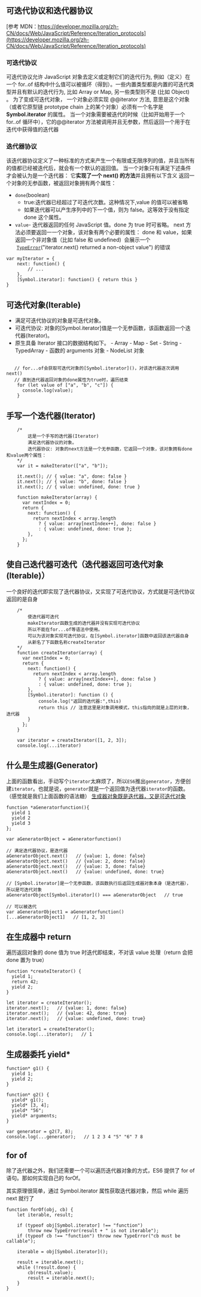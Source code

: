 ## 可迭代协议和迭代器协议

[参考 MDN：https://developer.mozilla.org/zh-CN/docs/Web/JavaScript/Reference/Iteration_protocols](https://developer.mozilla.org/zh-CN/docs/Web/JavaScript/Reference/Iteration_protocols)

### 可迭代协议

可迭代协议允许 JavaScript 对象去定义或定制它们的迭代行为, 例如（定义）在一个 for..of 结构中什么值可以被循环（得到）。一些内置类型都是内置的可迭代类型并且有默认的迭代行为, 比如 Array or Map, 另一些类型则不是 (比如 Object) 。
为了变成可迭代对象， 一个对象必须实现 @@iterator 方法, 意思是这个对象（或者它原型链 prototype chain 上的某个对象）必须有一个名字是 **Symbol.iterator** 的属性。
当一个对象需要被迭代的时候（比如开始用于一个 for..of 循环中），它的@@iterator 方法被调用并且无参数，然后返回一个用于在迭代中获得值的迭代器

### 迭代器协议

该迭代器协议定义了一种标准的方式来产生一个有限或无限序列的值，并且当所有的值都已经被迭代后，就会有一个默认的返回值。
当一个对象只有满足下述条件才会被认为是一个迭代器：
它**实现了一个 next() 的方法**并且拥有以下含义
返回一个对象的无参函数，被返回对象拥有两个属性：

- `done`(boolean)
  - true:迭代器已经超过了可迭代次数。这种情况下,value 的值可以被省略
  - 如果迭代器可以产生序列中的下一个值，则为 false。这等效于没有指定 done 这个属性。
- `value`\- 迭代器返回的任何 JavaScript 值。done 为 true 时可省略。
  next 方法必须要返回一一个对象，该对象有两个必要的属性： done 和 value，如果返回一个非对象值（比如 false 和 undefined)  会展示一个  [`TypeError`](https://developer.mozilla.org/zh-CN/docs/Web/JavaScript/Reference/Global_Objects/TypeError "TypeError（类型错误） 对象用来表示值的类型非预期类型时发生的错误。")("iterator.next() returned a non-object value") 的错误

```tsx
var myIterator = {
    next: function() {
        // ...
    },
    [Symbol.iterator]: function() { return this }
}
```

## 可迭代对象(Iterable)

- 满足可迭代协议的对象是可迭代对象。
- 可迭代协议: 对象的[Symbol.iterator]值是一个无参函数，该函数返回一个迭代器(Iterator)。
- 原生具备 Iterator 接口的数据结构如下。 - Array - Map - Set - String - TypedArray - 函数的 arguments 对象 - NodeList 对象

```tsx

   // for...of会获取可迭代对象的[Symbol.iterator]()，对该迭代器逐次调用next()
   // 直到迭代器返回对象的done属性为true时，遍历结束
    for (let value of ["a", "b", "c"]) {
      console.log(value);
    }
```

## 手写一个迭代器(Iterator)

```tsx
    /*
        这是一个手写的迭代器(Iterator)
        满足迭代器协议的对象。
        迭代器协议: 对象的next方法是一个无参函数，它返回一个对象，该对象拥有done和value两个属性：
    */
    var it = makeIterator(["a", "b"]);

    it.next(); // { value: "a", done: false }
    it.next(); // { value: "b", done: false }
    it.next(); // { value: undefined, done: true }

    function makeIterator(array) {
      var nextIndex = 0;
      return {
        next: function() {
          return nextIndex < array.length
            ? { value: array[nextIndex++], done: false }
            : { value: undefined, done: true };
        },
      };
    }
```

## 使自己迭代器可迭代（迭代器返回可迭代对象(Iterable)）

一个良好的迭代即实现了迭代器协议，又实现了可迭代协议，方式就是可迭代协议返回的是自身

```tsx
    /*
        使迭代器可迭代
        makeIterator函数生成的迭代器并没有实现可迭代协议
        所以不能在for...of等语法中使用。
        可以为该对象实现可迭代协议，在[Symbol.iterator]函数中返回该迭代器自身
        从新名了下函数名称createIterator
    */
    function createIterator(array) {
      var nextIndex = 0;
      return {
        next: function() {
          return nextIndex < array.length
            ? { value: array[nextIndex++], done: false }
            : { value: undefined, done: true };
        },
        [Symbol.iterator]: function () {
            console.log("返回的迭代器:",this)
            return this // 注意这里是对象调用模式，this指向的就是上层的对象，迭代器
        }
      };
    }

    var iterator = createIterator([1, 2, 3]);
    console.log(...iterator)
```

## 什么是生成器(Generator)

上面的函数看出，手动写个`iterator`太麻烦了，所以`ES6`推出`generator`，方便创建`iterator`。也就是说，`generator`就是一个返回值为迭代器`iterator`的函数。（感觉就是我们上面函数的语法糖）
[生成器对象既是迭代器，又是可迭代对象](https://developer.mozilla.org/zh-CN/docs/Web/JavaScript/Reference/Iteration_protocols#%E7%94%9F%E6%88%90%E5%99%A8%E5%AF%B9%E8%B1%A1%E5%88%B0%E5%BA%95%E6%98%AF%E4%B8%80%E4%B8%AA%E8%BF%AD%E4%BB%A3%E5%99%A8%E8%BF%98%E6%98%AF%E4%B8%80%E4%B8%AA%E5%8F%AF%E8%BF%AD%E4%BB%A3%E5%AF%B9%E8%B1%A1)

```tsx
function *aGeneratorfunction(){
  yield 1
  yield 2
  yield 3
};

var aGeneratorObject = aGeneratorfunction()

// 满足迭代器协议，是迭代器
aGeneratorObject.next()   // {value: 1, done: false}
aGeneratorObject.next()   // {value: 2, done: false}
aGeneratorObject.next()   // {value: 3, done: false}
aGeneratorObject.next()   // {value: undefined, done: true}

// [Symbol.iterator]是一个无参函数，该函数执行后返回生成器对象本身（是迭代器），所以是可迭代对象
aGeneratorObject[Symbol.iterator]() === aGeneratorObject   // true

// 可以被迭代
var aGeneratorObject1 = aGeneratorfunction()
[...aGeneratorObject1]   // [1, 2, 3]
```

## 在生成器中 return

遍历返回对象的 done 值为 true 时迭代即结束，不对该 value 处理（return 会把 done 置为 true）

```tsx
function *createIterator() {
  yield 1;
  return 42;
  yield 2;
}

let iterator = createIterator();
iterator.next();   // {value: 1, done: false}
iterator.next();   // {value: 42, done: true}
iterator.next();   // {value: undefined, done: true}
```

```tsx
let iterator1 = createIterator();
console.log(...iterator);   // 1
```

## 生成器委托 yield\*

```tsx
function* g1() {
  yield 1;
  yield 2;
}

function* g2() {
  yield* g1();
  yield* [3, 4];
  yield* "56";
  yield* arguments;
}

var generator = g2(7, 8);
console.log(...generator);   // 1 2 3 4 "5" "6" 7 8
```

## for of

除了迭代器之外，我们还需要一个可以遍历迭代器对象的方式，ES6 提供了 for of 语句。那如何实现自己的 forOf。

其实原理很简单，通过 Symbol.iterator 属性获取迭代器对象，然后 while 遍历 next 就行了

```tsx
function forOf(obj, cb) {
    let iterable, result;

    if (typeof obj[Symbol.iterator] !== "function")
        throw new TypeError(result + " is not iterable");
    if (typeof cb !== "function") throw new TypeError("cb must be callable");

    iterable = obj[Symbol.iterator]();

    result = iterable.next();
    while (!result.done) {
        cb(result.value);
        result = iterable.next();
    }
}

```
